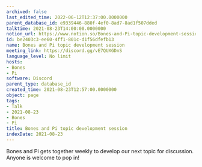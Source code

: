 ```yaml
---
archived: false
last_edited_time: 2022-06-12T12:37:00.0000000
parent_database_id: e9339446-880f-4ef0-8ad7-8ad1f507dded
talktime: 2021-08-23T14:00:00.0000000
notion_url: https://www.notion.so/Bones-and-Pi-topic-development-session-be2403c3ee604ff1801cd1f56dfefb13
id: be2403c3-ee60-4ff1-801c-d1f56dfefb13
name: Bones and Pi topic development session
meeting_link: https://discord.gg/vE7QUXGDnS
language_level: No limit
hosts:
- Bones
- Pi
software: Discord
parent_type: database_id
created_time: 2021-08-23T12:57:00.0000000
object: page
tags:
- Talk
- 2021-08-23
- Bones
- Pi
title: Bones and Pi topic development session
indexDate: 2021-08-23
---
```


Bones and Pi gets together weekly to develop our next topic for discussion.
Anyone is welcome to pop in!










